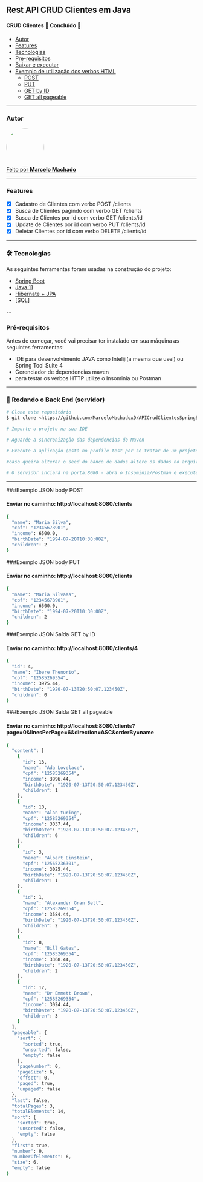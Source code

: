 ## Rest API CRUD Clientes em Java

<h4 align="left">
 CRUD Clientes 🚀 Concluído 🚀
</h4>

<!--ts-->
* [Autor](#autor)
* [Features](#features)
* [Tecnologias](#tecnologias)
* [Pre-requisitos](#prerequisitos)
* [Baixar e executar](#baixar)
* [Exemplo de utilização dos verbos HTML](#como-usar)
    * [POST](#exemplo-json-body-post)
    * [PUT](#exemplo-json-body-put)
    * [GET by ID](#exemplo-json-sada-get-by-id)
    * [GET all pageable](#exemplo-json-sada-get-all-pageable)
<!--te-->

---

### Autor

<a href="https://www.linkedin.com/in/marcelomachado1987/">
 <img style="border-radius: 50%;" src="https://media-exp1.licdn.com/dms/image/C4E03AQEwV54JjLc-9g/profile-displayphoto-shrink_800_800/0/1621682542460?e=1626912000&v=beta&t=Ctis1Z8wFBsNtnuMhTXGp7cXWA12JyY5t9KF9rfQf58" width="100px;" alt=""/>
 <br />
Feito por <b>Marcelo Machado</b></a>
 <br />

---

### Features

- [x] Cadastro de Clientes com verbo POST /clients
- [x] Busca de Clientes pagindo com verbo GET /clients
- [x] Busca de Clientes por id com verbo GET /clients/id
- [x] Update de Clientes por id com verbo PUT /clients/id
- [x] Deletar Clientes por id com verbo DELETE /clients/id

---

### 🛠 Tecnologias

As seguintes ferramentas foram usadas na construção do projeto:

- [Spring Boot](https://spring.io/projects)
- [Java 11](https://docs.oracle.com/en/java/javase/11/)
- [Hibernate + JPA](https://hibernate.org/)
- [SQL]

--

### Pré-requisitos

Antes de começar, você vai precisar ter instalado em sua máquina as seguintes ferramentas:

* IDE para desenvolvimento JAVA como Inteliji(a mesma que usei) ou Spring Tool Suite 4
* Gerenciador de dependencias maven
* para testar os verbos HTTP utilize o Insominia ou Postman

---

### 🎲 Rodando o Back End (servidor)

```bash
# Clone este repositório
$ git clone <https://github.com/MarceloMachadoxD/APICrudClientesSpringBootJPA.git>

# Importe o projeto na sua IDE

# Aguarde a sincronização das dependencias do Maven

# Execute a aplicação (está no profile test por se tratar de um projeto desenvolvido com intuito de estudo)

#caso queira alterar o seed do banco de dados altere os dados no arquivo resoruces/data.sql

# O servidor inciará na porta:8080 - abra o Insominia/Postman e execute os verbos HTML na url <http://localhost:8080/clients>

```

---

###Exemplo JSON body POST
#### Enviar no caminho: http://localhost:8080/clients
```bash
{
  "name": "Maria Silva",
  "cpf": "12345678901",
  "income": 6500.0,
  "birthDate": "1994-07-20T10:30:00Z",
  "children": 2
}
```

###Exemplo JSON body PUT
#### Enviar no caminho: http://localhost:8080/clients
```bash
{
  "name": "Maria Silvaaa",
  "cpf": "12345678901",
  "income": 6500.0,
  "birthDate": "1994-07-20T10:30:00Z",
  "children": 2
}
```


###Exemplo JSON Saída GET by ID
#### Enviar no caminho: http://localhost:8080/clients/4
```bash
{
  "id": 4,
  "name": "Ibere Thenorio",
  "cpf": "12585269354",
  "income": 3975.44,
  "birthDate": "1920-07-13T20:50:07.123450Z",
  "children": 0
}
```

###Exemplo JSON Saída GET all pageable
#### Enviar no caminho: http://localhost:8080/clients?page=0&linesPerPage=6&direction=ASC&orderBy=name
```bash
{
  "content": [
    {
      "id": 13,
      "name": "Ada Lovelace",
      "cpf": "12585269354",
      "income": 3996.44,
      "birthDate": "1920-07-13T20:50:07.123450Z",
      "children": 1
    },
    {
      "id": 10,
      "name": "Alan turing",
      "cpf": "12585269354",
      "income": 3037.44,
      "birthDate": "1920-07-13T20:50:07.123450Z",
      "children": 6
    },
    {
      "id": 3,
      "name": "Albert Einstein",
      "cpf": "12565236301",
      "income": 3025.44,
      "birthDate": "1920-07-13T20:50:07.123450Z",
      "children": 1
    },
    {
      "id": 1,
      "name": "Alexander Gran Bell",
      "cpf": "12585269354",
      "income": 3584.44,
      "birthDate": "1920-07-13T20:50:07.123450Z",
      "children": 2
    },
    {
      "id": 8,
      "name": "Bill Gates",
      "cpf": "12585269354",
      "income": 3368.44,
      "birthDate": "1920-07-13T20:50:07.123450Z",
      "children": 2
    },
    {
      "id": 12,
      "name": "Dr Emmett Brown",
      "cpf": "12585269354",
      "income": 3024.44,
      "birthDate": "1920-07-13T20:50:07.123450Z",
      "children": 3
    }
  ],
  "pageable": {
    "sort": {
      "sorted": true,
      "unsorted": false,
      "empty": false
    },
    "pageNumber": 0,
    "pageSize": 6,
    "offset": 0,
    "paged": true,
    "unpaged": false
  },
  "last": false,
  "totalPages": 3,
  "totalElements": 14,
  "sort": {
    "sorted": true,
    "unsorted": false,
    "empty": false
  },
  "first": true,
  "number": 0,
  "numberOfElements": 6,
  "size": 6,
  "empty": false
}
```